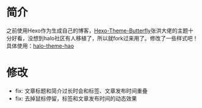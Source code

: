 # 简介

之前使用Hexo作为生成自己的博客，[Hexo-Theme-Butterfly](https://github.com/liuzhihang/halo-theme-hao)张洪大佬的主题十分好看，没想到halo社区有人移植了，所以就fork过来用了。修改了一些样式吧！具体使用：[halo-theme-hao](https://github.com/liuzhihang/halo-theme-hao)

# 修改

* fix: 文章标题和简介过长时会和标签、文章发布时间重叠
* fix: 去掉鼠标停留，标签和文章发布时间的动态效果
